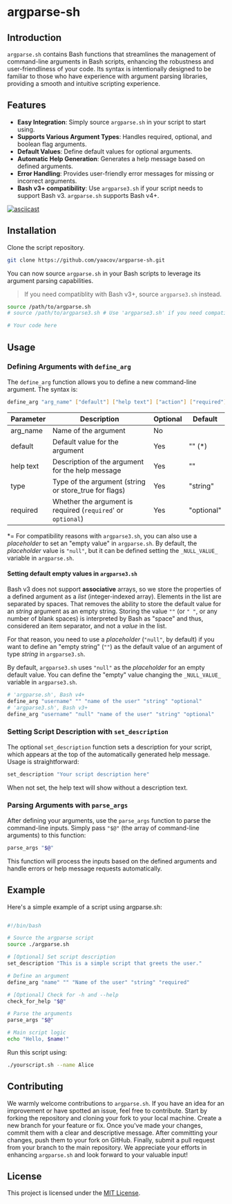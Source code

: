 # argparse-sh

## Introduction

`argparse.sh` contains Bash functions that streamlines the management of command-line arguments in Bash scripts, enhancing the robustness and user-friendliness of your code. Its syntax is intentionally designed to be familiar to those who have experience with argument parsing libraries, providing a smooth and intuitive scripting experience.

## Features

- **Easy Integration**: Simply source `argparse.sh` in your script to start using.
- **Supports Various Argument Types**: Handles required, optional, and boolean flag arguments.
- **Default Values**: Define default values for optional arguments.
- **Automatic Help Generation**: Generates a help message based on defined arguments.
- **Error Handling**: Provides user-friendly error messages for missing or incorrect arguments.
- **Bash v3+ compatibility**: Use `argparse3.sh` if your script needs to support Bash v3. `argparse.sh` supports Bash v4+. 

[![asciicast](https://asciinema.org/a/627909.svg)](https://asciinema.org/a/627909)

## Installation

Clone the script repository.

```bash
git clone https://github.com/yaacov/argparse-sh.git
```

You can now source `argparse.sh` in your Bash scripts to leverage its argument parsing capabilities.

> If you need compatiblity with Bash v3+, source `argparse3.sh` instead.

```bash
source /path/to/argparse.sh
# source /path/to/argparse3.sh # Use 'argparse3.sh' if you need compatibility with Bash v3

# Your code here
```

## Usage

### Defining Arguments with `define_arg`

The `define_arg` function allows you to define a new command-line argument. The syntax is:

```bash
define_arg "arg_name" ["default"] ["help text"] ["action"] ["required"]
```

| Parameter | Description | Optional | Default |
| --- | --- | --- | --- |
| arg_name | Name of the argument | No | |
| default | Default value for the argument | Yes | "" (*) |
| help text | Description of the argument for the help message | Yes | "" |
| type | Type of the argument (string or store_true for flags) | Yes | "string" |
| required | Whether the argument is required (`required`' or `optional`) | Yes | "optional" |

*= For compatibility reasons with `argparse3.sh`, you can also use a *placeholder* to set an "empty value" in `argparse.sh`. By default, the *placeholder* value is `"null"`, but it can be defined setting the `_NULL_VALUE_` variable in `argparse.sh`.

#### Setting default empty values in `argparse3.sh`

Bash v3 does not support **associative** arrays, so we store the properties of a defined argument as a *list* (integer-indexed array).
Elements in the list are separated by spaces. That removes the ability to store the default value for an *string* argument as an empty string.
Storing the value `""` (or `" "`, or any number of blank spaces) is interpreted by Bash as "space" and thus, considered an item separator, and not a *value* in the list.

For that reason, you need to use a *placeholder* (`"null"`, by default) if you want to define an "empty string" (`""`) as the default value of an argument of type *string* in `argparse3.sh`.

By default, `argparse3.sh` uses `"null"` as the *placeholder* for an empty default value.
You can define the "empty" value changing the `_NULL_VALUE_` variable in `argparse3.sh`.

```bash
# 'argparse.sh', Bash v4+
define_arg "username" "" "name of the user" "string" "optional"
# 'argparse3.sh', Bash v3+
define_arg "username" "null" "name of the user" "string" "optional"
```

### Setting Script Description with `set_description`

The optional `set_description` function sets a description for your script, which appears at the top of the automatically generated help message. Usage is straightforward:

```bash
set_description "Your script description here"
```

When not set, the help text will show without a description text.

### Parsing Arguments with `parse_args`

After defining your arguments, use the `parse_args` function to parse the command-line inputs. Simply pass `"$@"` (the array of command-line arguments) to this function:

```bash
parse_args "$@"
```

This function will process the inputs based on the defined arguments and handle errors or help message requests automatically.

## Example

Here's a simple example of a script using argparse.sh:

```bash

#!/bin/bash

# Source the argparse script
source ./argparse.sh

# [Optional] Set script description
set_description "This is a simple script that greets the user."

# Define an argument
define_arg "name" "" "Name of the user" "string" "required"

# [Optional] Check for -h and --help
check_for_help "$@"

# Parse the arguments
parse_args "$@"

# Main script logic
echo "Hello, $name!"
```

Run this script using:

```bash
./yourscript.sh --name Alice
```

## Contributing

We warmly welcome contributions to `argparse.sh`. If you have an idea for an improvement or have spotted an issue, feel free to contribute. Start by forking the repository and cloning your fork to your local machine. Create a new branch for your feature or fix. Once you've made your changes, commit them with a clear and descriptive message. After committing your changes, push them to your fork on GitHub. Finally, submit a pull request from your branch to the main repository. We appreciate your efforts in enhancing `argparse.sh` and look forward to your valuable input!

## License

This project is licensed under the [MIT License](https://github.com/licenses/MIT).
